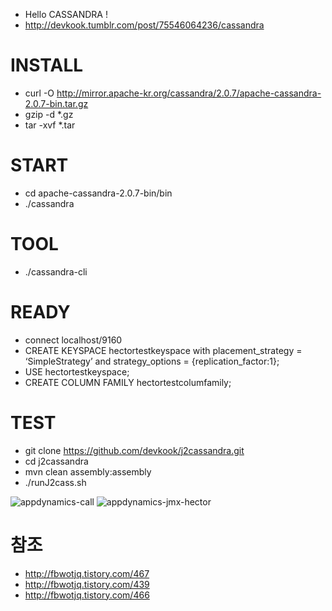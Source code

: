  * Hello CASSANDRA !
 * http://devkook.tumblr.com/post/75546064236/cassandra

 # INSTALL
 * curl -O http://mirror.apache-kr.org/cassandra/2.0.7/apache-cassandra-2.0.7-bin.tar.gz
 * gzip -d *.gz
 * tar -xvf *.tar

 # START
 * cd apache-cassandra-2.0.7-bin/bin
 * ./cassandra

 # TOOL
 * ./cassandra-cli

 # READY
 * connect localhost/9160
 * CREATE KEYSPACE hectortestkeyspace with placement_strategy = ‘SimpleStrategy’ and strategy_options = {replication_factor:1};
 * USE hectortestkeyspace;
 * CREATE COLUMN FAMILY hectortestcolumfamily;

 # TEST
 * git clone https://github.com/devkook/j2cassandra.git
 * cd j2cassandra
 * mvn clean assembly:assembly
 * ./runJ2cass.sh

![appdynamics-call](https://31.media.tumblr.com/f5e6a54a9eadd50c2821bc26f72dc3e6/tumblr_inline_n501mbn7111sq4zng.png)
![appdynamics-jmx-hector](https://31.media.tumblr.com/3aa6539ff174f3f1ec1fead2e2642928/tumblr_inline_n501wqiHDi1sq4zng.png)

 # 참조
 * http://fbwotjq.tistory.com/467
 * http://fbwotjq.tistory.com/439
 * http://fbwotjq.tistory.com/466
